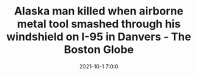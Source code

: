 ---
"title": "Alaska man killed when airborne metal tool smashed through his windshield on I-95 in Danvers - The Boston Globe"
"date": "2021-10-1 7:0:0"
"feed_name": "GOOGLENEWSCONSTRUCTION"
"feed_website": "https://news.google.com/search?q=construction%2Bincident&hl=en-US&gl=US&ceid=US:en"
"feed_rss": "https://news.google.com/rss/search?q=construction%2Bincident&hl=en-US&gl=US&ceid=US:en"
"link": "https://www.bostonglobe.com/2021/10/01/metro/driver-killed-by-flying-piece-metal-debris-i-95-danvers/"
"source": "{'href': 'https://www.bostonglobe.com', 'title': 'The Boston Globe'}"
"file": "_posts/2021-1-1-4883f9ab30077540f67f129265df10487300e1c2.md"
"accident": "0"
"drilling": "0"
"dead": "0"
"injured": "0"
"arrested": "0"
"place": "unknown place"
"where": "unknown site"
"causes": "unknown"
"place_uri": "unknown place"
---